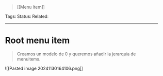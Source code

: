 > [[Menu Item]]

Tags: 
Status: 
Related: 

___

# Root menu item

> Creamos un modelo de 0 y queremos añadir la jerarquía de menuitems.


![[Pasted image 20241130164106.png]]